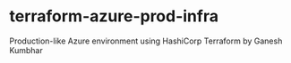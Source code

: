 # terraform-azure-prod-infra
Production-like Azure environment using HashiCorp Terraform by Ganesh Kumbhar
